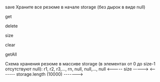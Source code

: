 save
Храните все резюме в начале storage 
    (без дырок в виде null)

get


delete


size


clear


getAll



Схема хранения резюме в массиве storage 
(в элементах от 0 до size-1 отсутствуют null):
r1, r2, r3,..., rn, null, null,..., null
<----- size ----->
<------- storage.length (10000) ------->
